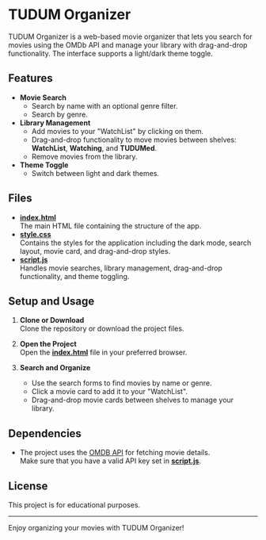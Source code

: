 # TUDUM Organizer

TUDUM Organizer is a web-based movie organizer that lets you search for movies using the OMDb API and manage your library with drag-and-drop functionality. The interface supports a light/dark theme toggle.

## Features

- **Movie Search**  
  - Search by name with an optional genre filter.
  - Search by genre.
- **Library Management**  
  - Add movies to your "WatchList" by clicking on them.
  - Drag-and-drop functionality to move movies between shelves: **WatchList**, **Watching**, and **TUDUMed**.
  - Remove movies from the library.
- **Theme Toggle**  
  - Switch between light and dark themes.
  
## Files

- **[index.html](index.html)**  
  The main HTML file containing the structure of the app.
- **[style.css](style.css)**  
  Contains the styles for the application including the dark mode, search layout, movie card, and drag-and-drop styles.
- **[script.js](script.js)**  
  Handles movie searches, library management, drag-and-drop functionality, and theme toggling.

## Setup and Usage

1. **Clone or Download**  
   Clone the repository or download the project files.

2. **Open the Project**  
   Open the **[index.html](index.html)** file in your preferred browser.

3. **Search and Organize**  
   - Use the search forms to find movies by name or genre.
   - Click a movie card to add it to your "WatchList".
   - Drag-and-drop movie cards between shelves to manage your library.

## Dependencies

- The project uses the [OMDB API](http://www.omdbapi.com) for fetching movie details.  
  Make sure that you have a valid API key set in **[script.js](script.js)**.

## License

This project is for educational purposes.

---

Enjoy organizing your movies with TUDUM Organizer!